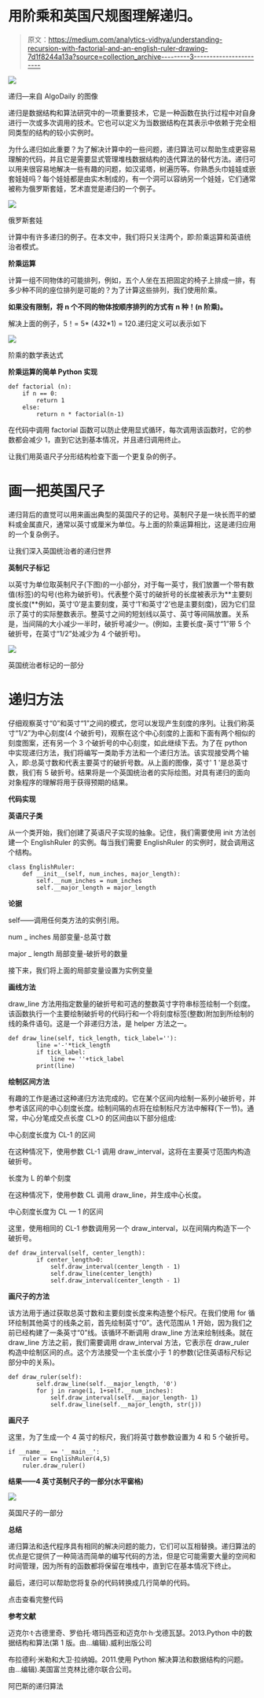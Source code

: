 # 用阶乘和英国尺规图理解递归。

> 原文：<https://medium.com/analytics-vidhya/understanding-recursion-with-factorial-and-an-english-ruler-drawing-7d1f8244a13a?source=collection_archive---------3----------------------->

![](img/8b29dfb3f5aca47d23af268cf0c6f818.png)

递归—来自 AlgoDaily 的图像

递归是数据结构和算法研究中的一项重要技术，它是一种函数在执行过程中对自身进行一次或多次调用的技术。它也可以定义为当数据结构在其表示中依赖于完全相同类型的结构的较小实例时。

为什么递归如此重要？为了解决计算中的一些问题，递归算法可以帮助生成更容易理解的代码，并且它是需要显式管理堆栈数据结构的迭代算法的替代方法。递归可以用来很容易地解决一些有趣的问题，如汉诺塔，树遍历等。你熟悉头巾娃娃或嵌套娃娃吗？每个娃娃都是由实木制成的，有一个洞可以容纳另一个娃娃，它们通常被称为俄罗斯套娃，艺术直觉是递归的一个例子。

![](img/3c3e16c558514efab9d4668574daca67.png)

俄罗斯套娃

计算中有许多递归的例子。在本文中，我们将只关注两个，即:阶乘运算和英语统治者模式。

**阶乘运算**

计算一组不同物体的可能排列，例如，五个人坐在五把固定的椅子上排成一排，有多少种不同的座位排列是可能的？为了计算这些排列，我们使用阶乘。

**如果没有限制，将 n 个不同的物体按顺序排列的方式有 n 种！(n 阶乘)。**

解决上面的例子，5！= 5* (4*3*2*1) = 120.递归定义可以表示如下

![](img/a9b6205728f28b4944644abd89a66989.png)

阶乘的数学表达式

**阶乘运算的简单 Python 实现**

```
def factorial (n):
    if n == 0:
        return 1
    else:
        return n * factorial(n-1)
```

在代码中调用 factorial 函数可以防止使用显式循环，每次调用该函数时，它的参数都会减少 1，直到它达到基本情况，并且递归调用终止。

让我们用英语尺子分形结构检查下面一个更复杂的例子。

# **画一把英国尺子**

递归背后的直觉可以用来画出典型的英国尺子的记号。英制尺子是一块长而平的塑料或金属直尺，通常以英寸或厘米为单位。与上面的阶乘运算相比，这是递归应用的一个复杂例子。

让我们深入英国统治者的递归世界

**英制尺子标记**

以英寸为单位取英制尺子(下图)的一小部分，对于每一英寸，我们放置一个带有数值(标签)的勾号(也称为破折号)。代表整个英寸的破折号的长度被表示为**主要刻度长度(**例如，英寸‘0’是主要刻度，英寸‘1’和英寸‘2’也是主要刻度)，因为它们显示了英寸的实际整数表示。整英寸之间的短划线以英寸、英寸等间隔放置。关系是，当间隔的大小减少一半时，破折号减少一。(例如，主要长度-英寸“1”带 5 个破折号，在英寸“1/2”处减少为 4 个破折号)。

![](img/8ab6a208a0446a93861ee6aa61e10ce6.png)

英国统治者标记的一部分

# **递归方法**

仔细观察英寸“0”和英寸“1”之间的模式，您可以发现产生刻度的序列。让我们称英寸“1/2”为中心刻度(4 个破折号)，观察在这个中心刻度的上面和下面有两个相似的刻度图案，还有另一个 3 个破折号的中心刻度，如此继续下去。为了在 python 中实现递归方法，我们将编写一类助手方法和一个递归方法。该实现接受两个输入，即:总英寸数和代表主要英寸的破折号数。从上面的图像，英寸' 1 '是总英寸数，我们有 5 破折号。结果将是一个英国统治者的实际绘图。对具有递归的面向对象程序的理解将用于获得预期的结果。

**代码实现**

**英语尺子类**

从一个类开始，我们创建了英语尺子实现的抽象。记住，我们需要使用 init 方法创建一个 EnglishRuler 的实例。每当我们需要 EnglishRuler 的实例时，就会调用这个结构。

```
class EnglishRuler:
    def __init__(self, num_inches, major_length):
        self.__num_inches = num_inches
        self.__major_length = major_length
```

**论据**

self——调用任何类方法的实例引用。

num _ inches 局部变量-总英寸数

major _ length 局部变量-破折号的数量

接下来，我们将上面的局部变量设置为实例变量

**画线方法**

draw_line 方法用指定数量的破折号和可选的整数英寸字符串标签绘制一个刻度。该函数执行一个主要绘制破折号的代码行和一个将刻度标签(整数)附加到所绘制的线的条件语句。这是一个非递归方法，是 helper 方法之一。

```
def draw_line(self, tick_length, tick_label=''):
        line ='-'*tick_length
        if tick_label:
            line += ''+tick_label
        print(line)
```

**绘制区间方法**

有趣的工作是通过这种递归方法完成的。它在某个区间内绘制一系列小破折号，并参考该区间的中心刻度长度。绘制间隔的点将在绘制标尺方法中解释(下一节)。通常，中心分笔成交点长度 CL>0 的区间由以下部分组成:

中心刻度长度为 CL-1 的区间

在这种情况下，使用参数 CL-1 调用 draw_interval，这将在主要英寸范围内构造破折号。

长度为 L 的单个刻度

在这种情况下，使用参数 CL 调用 draw_line，并生成中心长度。

中心刻度长度为 CL — 1 的区间

这里，使用相同的 CL-1 参数调用另一个 draw_interval，以在间隔内构造下一个破折号。

```
def draw_interval(self, center_length):
        if center_length>0:
            self.draw_interval(center_length - 1)
            self.draw_line(center_length)
            self.draw_interval(center_length - 1)
```

**画尺子的方法**

该方法用于通过获取总英寸数和主要刻度长度来构造整个标尺。在我们使用 for 循环绘制其他英寸的线条之前，首先绘制英寸“0”。迭代范围从 1 开始，因为我们之前已经构建了一条英寸“0”线。该循环不断调用 draw_line 方法来绘制线条。就在 draw_line 方法之前，我们需要调用 draw_interval 方法，它表示在 draw_ruler 构造中绘制区间的点。这个方法接受一个主长度小于 1 的参数(记住英语标尺标记部分中的关系)。

```
def draw_ruler(self):
        self.draw_line(self.__major_length, '0')
        for j in range(1, 1+self.__num_inches):
            self.draw_interval(self.__major_length- 1)
            self.draw_line(self.__major_length, str(j))
```

**画尺子**

这里，为了生成一个 4 英寸的标尺，我们将英寸数参数设置为 4 和 5 个破折号。

```
if __name__ == '__main__':
    ruler = EnglishRuler(4,5)
    ruler.draw_ruler()
```

**结果——4 英寸英制尺子的一部分(水平窗格)**

![](img/0b515e45e9242ed61f95b2d9c53a4268.png)

英国尺子的一部分

**总结**

递归算法和迭代程序具有相同的解决问题的能力，它们可以互相替换。递归算法的优点是它提供了一种简洁而简单的编写代码的方法，但是它可能需要大量的空间和时间管理，因为所有的函数都将保留在堆栈中，直到它在基本情况下终止。

最后，递归可以帮助您将复杂的代码转换成几行简单的代码。

点击查看完整代码

**参考文献**

迈克尔·t·古德里奇、罗伯托·塔玛西亚和迈克尔·h·戈德瓦瑟。2013.Python 中的数据结构和算法(第 1 版。由…编辑).威利出版公司

布拉德利·米勒和大卫·拉纳姆。2011.使用 Python 解决算法和数据结构的问题。由…编辑).美国富兰克林比德尔联合公司。

阿巴斯的递归算法